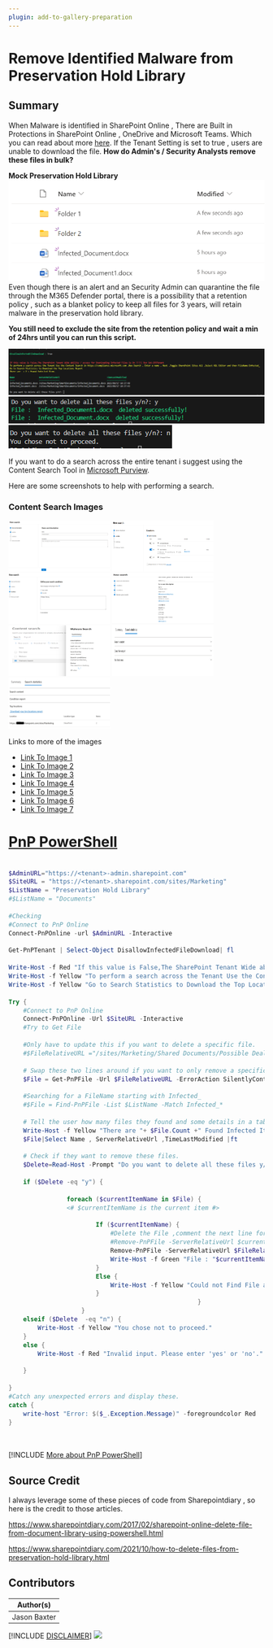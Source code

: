 ```yaml
---
plugin: add-to-gallery-preparation
---
```


# Remove Identified Malware from Preservation Hold Library

## Summary

When Malware is identified in SharePoint Online , There are Built in Protections in SharePoint Online , OneDrive and Microsoft Teams. Which you can read about more [here](https://learn.microsoft.com/en-us/microsoft-365/security/office-365-security/anti-malware-protection-for-spo-odfb-teams-about?view=o365-worldwide). If the Tenant Setting is set to true , users are unable to download the file. **How do Admin's / Security Analysts remove these files in bulk?**

**Mock Preservation Hold Library**
![Example Screenshot](assets/MalwareDetected.png)
Even though there is an alert and an Security Admin can quarantine the file through the M365 Defender portal, there is a possibility that a retention policy , such as a blanket policy to keep all files for 3 years, will retain malware in the preservation hold library.

**You still need to exclude the site from the retention policy and wait a min of 24hrs until you can run this script.**

![Example Screenshot](assets/example.png)
![Example Screenshot](assets/Confirm.png)
![Example Screenshot](assets/Decline.png)

If you want to do a search across the entire tenant i suggest using the Content Search Tool in [Microsoft Purview](https://compliance.microsoft.com/contentsearchv2).

Here are some screenshots to help with performing a search.
### Content Search Images
<img src="assets/ContentSearch1.png" width="200" height="100">
<img src="assets/ContentSearch2.png" width="200" height="100">
<img src="assets/ContentSearch3.png" width="200" height="100">
<img src="assets/ContentSearch4.png" width="200" height="100">
<img src="assets/ContentSearch5.png" width="200" height="100">
<img src="assets/ContentSearch6.png" width="200" height="100">
<img src="assets/ContentSearch7.png" width="200" height="100">

Links to more of the images

* [Link To Image 1 ](assets/ContentSearch1.png)
* [Link To Image 2 ](assets/ContentSearch2.png)
* [Link To Image 3 ](assets/ContentSearch3.png)
* [Link To Image 4 ](assets/ContentSearch4.png)
* [Link To Image 5 ](assets/ContentSearch5.png)
* [Link To Image 6 ](assets/ContentSearch6.png)
* [Link To Image 7 ](assets/ContentSearch7.png)

# [PnP PowerShell](#tab/pnpps)

```powershell

$AdminURL="https://<tenant>-admin.sharepoint.com"
$SiteURL = "https://<tenant>.sharepoint.com/sites/Marketing"
$ListName = "Preservation Hold Library"
#$ListName = "Documents"

#Checking
#Connect to PnP Online
Connect-PnPOnline -url $AdminURL -Interactive

Get-PnPTenant | Select-Object DisallowInfectedFileDownload| fl

Write-Host -f Red "If this value is False,The SharePoint Tenant Wide ability / access for downloading infected files is On !!!!| Run Set-SPOTenant"
Write-Host -f Yellow "To perform a search across the Tenant Use the Content Search in https://compliance.microsoft.com ,New Search , Enter a name , Next ,Toggle SharePoint Sites All ,Select KQL Editor and then FileName:Infected_"
Write-Host -f Yellow "Go to Search Statistics to Download the Top Locations Report"

Try {
    #Connect to PnP Online
    Connect-PnPOnline -Url $SiteURL -Interactive
    #Try to Get File

    #Only have to update this if you want to delete a specific file.
    #$FileRelativeURL ="/sites/Marketing/Shared Documents/Possible Deals.xlsx"   
    
    # Swap these two lines around if you want to only remove a specific file.
    $File = Get-PnPFile -Url $FileRelativeURL -ErrorAction SilentlyContinue

    #Searching for a FileName starting with Infected_
    #$File = Find-PnPFile -List $ListName -Match Infected_*
    
    # Tell the user how many files they found and some details in a table of the files.
    Write-Host -f Yellow "There are "+ $File.Count +" Found Infected Items"
    $File|Select Name , ServerRelativeUrl ,TimeLastModified |ft
    
    # Check if they want to remove these files.
    $Delete=Read-Host -Prompt "Do you want to delete all these files y/n?"

    if ($Delete -eq "y") {

                foreach ($currentItemName in $File) {
                <# $currentItemName is the current item #>

                        If ($currentItemName) {
                            #Delete the File ,comment the next line for testing how this works.
                            #Remove-PnPFile -ServerRelativeUrl $currentItemName.ServerRelativeUrl -Force
                            Remove-PnPFile -ServerRelativeUrl $FileRelativeURL  -Force
                            Write-Host -f Green "File : "$currentItemName.Name" deleted successfully!"
                        }
                        Else {
                            Write-Host -f Yellow "Could not Find File at "+$currentItemName.ServerRelativeUrl
                        }
                                                    }
                    }
    elseif ($Delete  -eq "n") {
        Write-Host -f Yellow "You chose not to proceed."
    } 
    else {
        Write-Host -f Red "Invalid input. Please enter 'yes' or 'no'."
       
    }

}
#Catch any unexpected errors and display these.
catch {
    write-host "Error: $($_.Exception.Message)" -foregroundcolor Red
}




```
[!INCLUDE [More about PnP PowerShell](../../docfx/includes/MORE-PNPPS.md)]


## Source Credit

I always leverage some of these pieces of code from Sharepointdiary , so here is the credit to those articles.

https://www.sharepointdiary.com/2017/02/sharepoint-online-delete-file-from-document-library-using-powershell.html

https://www.sharepointdiary.com/2021/10/how-to-delete-files-from-preservation-hold-library.html


## Contributors

| Author(s) |
|-----------|
| Jason Baxter|


[!INCLUDE [DISCLAIMER](../../docfx/includes/DISCLAIMER.md)]
<img src="https://m365-visitor-stats.azurewebsites.net/script-samples/scripts/template-script-submission" aria-hidden="true" />
